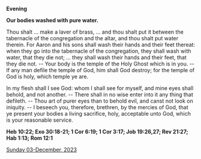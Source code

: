 **Evening**

**Our bodies washed with pure water.**
 
Thou shalt ... make a laver of brass, ... and thou shalt put it between the tabernacle of the congregation and the altar, and thou shalt put water therein. For Aaron and his sons shall wash their hands and their feet thereat: when they go into the tabernacle of the congregation, they shall wash with water, that they die not; ... they shall wash their hands and their feet, that they die not. -- Your body is the temple of the Holy Ghost which is in you. -- If any man defile the temple of God, him shall God destroy; for the temple of God is holy, which temple ye are.
 
In my flesh shall I see God: whom I shall see for myself, and mine eyes shall behold, and not another. -- There shall in no wise enter into it any thing that defileth. -- Thou art of purer eyes than to behold evil, and canst not look on iniquity. -- I beseech you, therefore, brethren, by the mercies of God, that ye present your bodies a living sacrifice, holy, acceptable unto God, which is your reasonable service.  

**Heb 10:22; Exo 30:18-21; 1 Cor 6:19; 1 Cor 3:17; Job 19:26,27; Rev 21:27; Hab 1:13; Rom 12:1**

[Sunday 03-December, 2023](https://t.me/daily_light)
